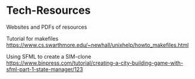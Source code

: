 # Tech-Resources
Websites and PDFs of resources 


Tutorial for makefiles 
https://www.cs.swarthmore.edu/~newhall/unixhelp/howto_makefiles.html

Using SFML to create a SIM-clone
https://www.binpress.com/tutorial/creating-a-city-building-game-with-sfml-part-1-state-manager/123

